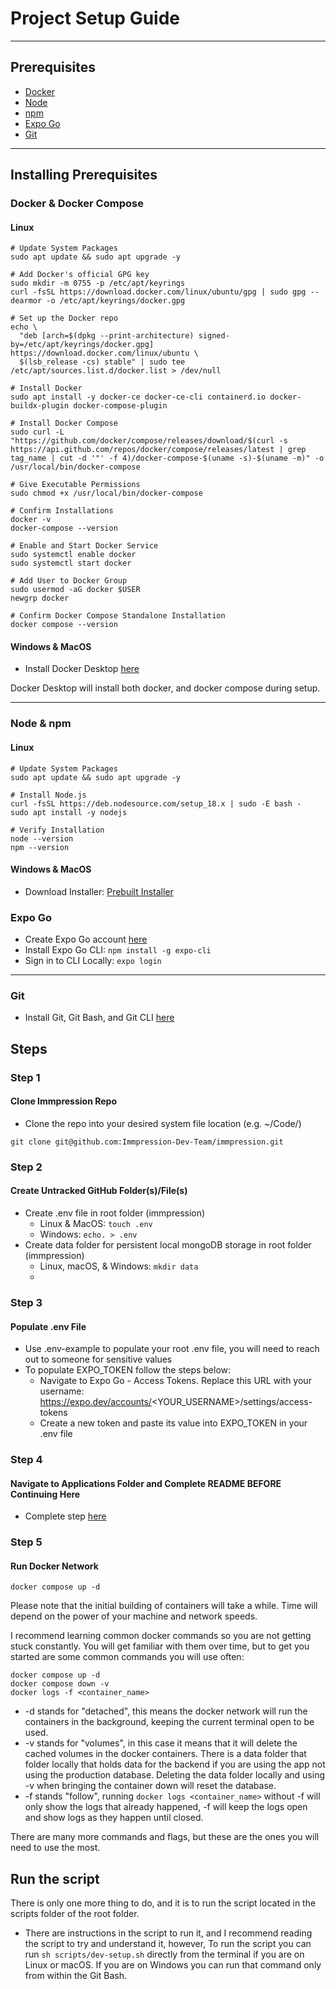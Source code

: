# Project Setup Guide

---

## Prerequisites 

- [Docker](https://www.docker.com/)
- [Node](https://nodejs.org/en)
- [npm](https://www.npmjs.com/)
- [Expo Go](https://expo.dev/go)
- [Git](https://git-scm.com/)

---

## Installing Prerequisites

### Docker & Docker Compose

#### Linux

```
# Update System Packages
sudo apt update && sudo apt upgrade -y

# Add Docker's official GPG key
sudo mkdir -m 0755 -p /etc/apt/keyrings
curl -fsSL https://download.docker.com/linux/ubuntu/gpg | sudo gpg --dearmor -o /etc/apt/keyrings/docker.gpg

# Set up the Docker repo
echo \
  "deb [arch=$(dpkg --print-architecture) signed-by=/etc/apt/keyrings/docker.gpg] https://download.docker.com/linux/ubuntu \
  $(lsb_release -cs) stable" | sudo tee /etc/apt/sources.list.d/docker.list > /dev/null

# Install Docker
sudo apt install -y docker-ce docker-ce-cli containerd.io docker-buildx-plugin docker-compose-plugin

# Install Docker Compose
sudo curl -L "https://github.com/docker/compose/releases/download/$(curl -s https://api.github.com/repos/docker/compose/releases/latest | grep tag_name | cut -d '"' -f 4)/docker-compose-$(uname -s)-$(uname -m)" -o /usr/local/bin/docker-compose

# Give Executable Permissions
sudo chmod +x /usr/local/bin/docker-compose

# Confirm Installations
docker -v
docker-compose --version

# Enable and Start Docker Service
sudo systemctl enable docker
sudo systemctl start docker

# Add User to Docker Group
sudo usermod -aG docker $USER
newgrp docker

# Confirm Docker Compose Standalone Installation
docker compose --version
```

#### Windows & MacOS

- Install Docker Desktop [here](https://www.docker.com/products/docker-desktop/)

Docker Desktop will install both docker, and docker compose during setup.

---

### Node & npm

#### Linux

```
# Update System Packages
sudo apt update && sudo apt upgrade -y

# Install Node.js
curl -fsSL https://deb.nodesource.com/setup_18.x | sudo -E bash -
sudo apt install -y nodejs

# Verify Installation
node --version
npm --version
```

#### Windows & MacOS

- Download Installer: [Prebuilt Installer](https://nodejs.org/en/download/prebuilt-installer)

### Expo Go

- Create Expo Go account [here](https://expo.dev/signup)
- Install Expo Go CLI: `npm install -g expo-cli`
- Sign in to CLI Locally: `expo login`

--- 

### Git

- Install Git, Git Bash, and Git CLI [here](https://git-scm.com/downloads)

## Steps

### Step 1

#### Clone Immpression Repo

- Clone the repo into your desired system file location (e.g. ~/Code/)

```
git clone git@github.com:Immpression-Dev-Team/immpression.git
```

### Step 2

#### Create Untracked GitHub Folder(s)/File(s)

- Create .env file in root folder (immpression)
  - Linux & MacOS: `touch .env`
  - Windows: `echo. > .env`
- Create data folder for persistent local mongoDB storage in root folder (immpression)
  - Linux, macOS, & Windows: `mkdir data`
  - 
### Step 3

#### Populate .env File

- Use .env-example to populate your root .env file, you will need to reach out to someone for sensitive values
- To populate EXPO_TOKEN follow the steps below:
  - Navigate to Expo Go - Access Tokens. Replace this URL with your username: https://expo.dev/accounts/<YOUR_USERNAME>/settings/access-tokens
  - Create a new token and paste its value into EXPO_TOKEN in your .env file

### Step 4

#### Navigate to Applications Folder and Complete README BEFORE Continuing Here

- Complete step [here](https://github.com/Immpression-Dev-Team/immpression/tree/main/applications)

### Step 5

#### Run Docker Network

`docker compose up -d`

Please note that the initial building of containers will take a while. Time will depend on the power of your machine and network speeds.

I recommend learning common docker commands so you are not getting stuck constantly. You will get familiar with them over time, but to get you started are some common commands you will use often:

```
docker compose up -d
docker compose down -v
docker logs -f <container_name>
```

- -d stands for "detached", this means the docker network will run the containers in the background, keeping the current terminal open to be used.
- -v stands for "volumes", in this case it means that it will delete the cached volumes in the docker containers. There is a data folder that folder locally that holds data for the backend if you are using the app not using the production database. Deleting the data folder locally and using -v when bringing the container down will reset the database.
- -f stands "follow", running `docker logs <container_name>` without -f will only show the logs that already happened, -f will keep the logs open and show logs as they happen until closed.

There are many more commands and flags, but these are the ones you will need to use the most.

## Run the script

There is only one more thing to do, and it is to run the script located in the scripts folder of the root folder.

- There are instructions in the script to run it, and I recommend reading the script to try and understand it, however, To run the script you can run `sh scripts/dev-setup.sh` directly from the terminal if you are on Linux or macOS. If you are on Windows you can run that command only from within the Git Bash.